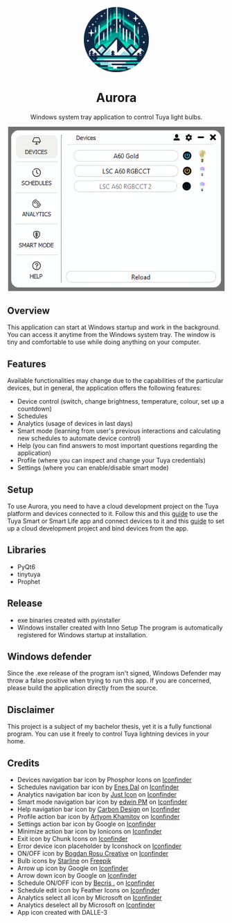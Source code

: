 <div align="center"><img style="margin:25" src="./assets/aurora.png" width=150>

# Aurora
Windows system tray application to control Tuya light bulbs.

<img style="margin:25" src="./assets/overview.png" width=500>

</div>

## Overview
This application can start at Windows startup and work in the background. You can access it anytime from the Windows system tray. The window is tiny and comfortable to use while doing anything on your computer.

## Features
Available functionalities may change due to the capabilities of the particular devices, but in general, the application offers the following features:
- Device control (switch, change brightness, temperature, colour, set up a countdown)
- Schedules
- Analytics (usage of devices in last days)
- Smart mode (learning from user's previous interactions and calculating new schedules to automate device control)
- Help (you can find answers to most important questions regarding the application)
- Profile (where you can inspect and change your Tuya credentials)
- Settings (where you can enable/disable smart mode)

## Setup
To use Aurora, you need to have a cloud development project on the Tuya platform and devices connected to it. Follow this and this <a href="https://developer.tuya.com/en/docs/iot/user-manual-for-tuya-smart-v3177?id=K9obrofrfk4sk
">guide</a> to use the Tuya Smart or Smart Life app and connect devices to it and this <a href="https://github.com/jasonacox/tinytuya/files/12836816/Tuya.IoT.API.Setup.v2.pdf">guide</a> to set up a cloud development project and bind devices from the app.

## Libraries
- PyQt6
- tinytuya
- Prophet

## Release
- exe binaries created with pyinstaller
- Windows installer created with Inno Setup
The program is automatically registered for Windows startup at installation.

## Windows defender
Since the .exe release of the program isn't signed, Windows Defender may throw a false positive when trying to run this app. If you are concerned, please build the application directly from the source.

## Disclaimer
This project is a subject of my bachelor thesis, yet it is a fully functional program. You can use it freely to control Tuya lightning devices in your home.

## Credits
- Devices navigation bar icon by Phosphor Icons on <a href="https://www.iconfinder.com/icons/9025776/lamp_icon">Iconfinder</a>
- Schedules navigation bar icon by <a href="https://www.iconfinder.com/Enesdal">Enes Dal</a> on <a href="https://www.iconfinder.com/icons/392529/alarm_alert_clock_event_history_schedule_time_watch_icon">Iconfinder</a>
- Analytics navigation bar icon by <a href="https://www.iconfinder.com/justicon">Just Icon</a> on <a href="https://www.iconfinder.com/icons/2672700/line_chart_app_object_essential_ux_icon">Iconfinder</a>
- Smart mode navigation bar icon by <a href="https://www.iconfinder.com/edwinp99">edwin PM</a> on <a href="https://www.iconfinder.com/icons/5041099/brain_health_healthcare_iq_medic_medical_smart_icon">Iconfinder</a>
- Help navigation bar icon by <a href="https://www.iconfinder.com/carbon-design">Carbon Design</a> on <a href="https://www.iconfinder.com/icons/9044348/help_icon">Iconfinder</a>
- Profile action bar icon by <a href="https://www.iconfinder.com/Kh.Artyom">Artyom Khamitov</a> on <a href="https://www.iconfinder.com/icons/1564534/customer_man_user_account_profile_icon">Iconfinder</a>
- Settings action bar icon by Google on <a href="https://www.iconfinder.com/icons/326699/settings_icon">Iconfinder</a>
- Minimize action bar icon by Ionicons on  <a href="https://www.iconfinder.com/icons/211863/minus_round_icon">Iconfinder</a>
- Exit icon by Chunk Icons on <a href="https://www.iconfinder.com/icons/8723144/x_icon">Iconfinder</a>
- Error device icon placeholder by Iconshock on <a href="https://www.iconfinder.com/icons/43694/bulb_icon">Iconfinder</a>
- ON/OFF icon by <a href="https://www.iconfinder.com/bogdanrosu">Bogdan Rosu Creative</a> on <a href="https://www.iconfinder.com/icons/353434/power_switch_off_on_icon">Iconfinder</a>
- Bulb icons by <a href="https://www.freepik.com/author/starline">Starline</a> on <a href="https://www.freepik.com/free-vector/set-three-light-bulb-represent-effective-business-idea-concept_37588597.htm#query=light%20bulb&position=0&from_view=keyword&track=ais&uuid=f3b782a6-85ae-419f-ace8-be389901e5f4">Freepik</a>
- Arrow up icon by Google on <a href="https://www.iconfinder.com/icons/352023/arrow_drop_up_icon">Iconfinder</a>
- Arrow down icon by Google on <a href="https://www.iconfinder.com/icons/352021/arrow_drop_down_icon">Iconfinder</a>
- Schedule ON/OFF icon by <a href="https://www.iconfinder.com/becris">Becris .</a> on <a href="https://www.iconfinder.com/icons/2205230/botton_left_off_on_icon">Iconfinder</a>
- Schedule edit icon by Feather Icons on <a href="https://www.iconfinder.com/icons/8666681/edit_icon">Iconfinder</a>
- Analytics select all icon by Microsoft on <a href="https://www.iconfinder.com/icons/8673728/ic_fluent_select_all_off_filled_icon">Iconfinder</a>
- Analytics deselect all by Microsoft on <a href="https://www.iconfinder.com/icons/8675434/ic_fluent_select_all_off_regular_icon">Iconfinder</a>
- App icon created with DALLE-3
